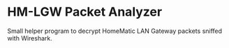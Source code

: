 HM-LGW Packet Analyzer
======================

Small helper program to decrypt HomeMatic LAN Gateway packets sniffed with Wireshark.
